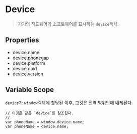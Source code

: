 Device
======

> 기기의 하드웨어와 소프트웨어를 묘사하는 `device`객체.

Properties
----------

- device.name
- device.phonegap
- device.platform
- device.uuid
- device.version

Variable Scope
--------------

`device`가 `window`객체에 할당된 이후, 그것은 전역 범위안에 내제된다.

    // 이것은 같은 `device`를 참조한다.
    //
    var phoneName = window.device.name;
    var phoneName = device.name;
